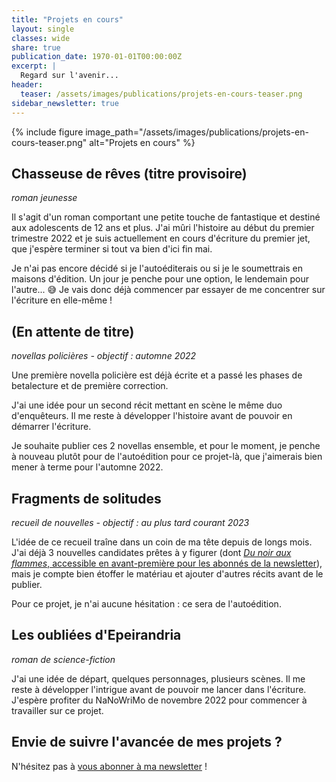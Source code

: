 ```yaml
---
title: "Projets en cours"
layout: single
classes: wide
share: true
publication_date: 1970-01-01T00:00:00Z
excerpt: |
  Regard sur l'avenir...
header:
  teaser: /assets/images/publications/projets-en-cours-teaser.png
sidebar_newsletter: true
---
```


{% include figure image_path="/assets/images/publications/projets-en-cours-teaser.png" alt="Projets en cours" %}

## Chasseuse de rêves (titre provisoire)

*roman jeunesse*

Il s'agit d'un roman comportant une petite touche de fantastique et destiné aux adolescents de 12 ans et plus. J'ai mûri l'histoire au début du premier trimestre 2022 et je suis actuellement en cours d'écriture du premier jet, que j'espère terminer si tout va bien d'ici fin mai.

Je n'ai pas encore décidé si je l'autoéditerais ou si je le soumettrais en maisons d'édition. Un jour je penche pour une option, le lendemain pour l'autre... 😅 Je vais donc déjà commencer par essayer de me concentrer sur l'écriture en elle-même&nbsp;!


## (En attente de titre)

*novellas policières - objectif&nbsp;: automne 2022*

Une première novella policière est déjà écrite et a passé les phases de betalecture et de première correction.

J'ai une idée pour un second récit mettant en scène le même duo d'enquêteurs. Il me reste à développer l'histoire avant de pouvoir en démarrer l'écriture.

Je souhaite publier ces 2 novellas ensemble, et pour le moment, je penche à nouveau plutôt pour de l'autoédition pour ce projet-là, que j'aimerais bien mener à terme pour l'automne 2022.


## Fragments de solitudes

*recueil de nouvelles - objectif&nbsp;: au plus tard courant 2023*

L'idée de ce recueil traîne dans un coin de ma tête depuis de longs mois. J'ai déjà 3 nouvelles candidates prêtes à y figurer (dont [*Du noir aux flammes*, accessible en avant-première pour les abonnés de la newsletter](/bonus#textes-à-télécharger)), mais je compte bien étoffer le matériau et ajouter d'autres récits avant de le publier.

Pour ce projet, je n'ai aucune hésitation&nbsp;: ce sera de l'autoédition.


## Les oubliées d'Epeirandria

*roman de science-fiction*

J'ai une idée de départ, quelques personnages, plusieurs scènes. Il me reste à développer l'intrigue avant de pouvoir me lancer dans l'écriture. J'espère profiter du NaNoWriMo de novembre 2022 pour commencer à travailler sur ce projet.



## Envie de suivre l'avancée de mes projets&nbsp;?

N'hésitez pas à <a href="{{ '/bonus' | relative_url }}">vous abonner à ma newsletter</a>&nbsp;!

